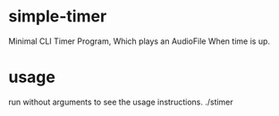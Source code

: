 # simple-timer
Minimal CLI Timer Program, Which plays an AudioFile When time is up.

# usage
run without arguments to see the usage instructions.
     ./stimer

